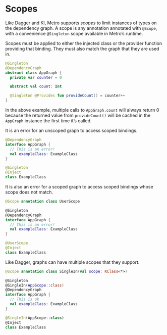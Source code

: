 # Scopes

Like Dagger and KI, Metro supports *scopes* to limit instances of types on the dependency graph. A scope is any annotation annotated with `@Scope`, with a convenience `@Singleton` scope available in Metro’s runtime.

Scopes must be applied to either the injected class or the provider function providing that binding. They must also match the graph that they are used in.

```kotlin
@Singleton
@DependencyGraph
abstract class AppGraph {
  private var counter = 0

  abstract val count: Int

  @Singleton @Provides fun provideCount() = counter++
}
```

In the above example, multiple calls to `AppGraph.count` will always return 0 because the returned value from `provideCount()` will be cached in the `AppGraph` instance the first time it’s called.

It is an error for an unscoped graph to access scoped bindings.

```kotlin
@DependencyGraph
interface AppGraph {
  // This is an error!
  val exampleClass: ExampleClass
}

@Singleton
@Inject
class ExampleClass
```

It is also an error for a scoped graph to access scoped bindings whose scope does not match.

```kotlin
@Scope annotation class UserScope

@Singleton
@DependencyGraph
interface AppGraph {
  // This is an error!
  val exampleClass: ExampleClass
}

@UserScope
@Inject
class ExampleClass
```

Like Dagger, graphs can have multiple scopes that they support.

```kotlin
@Scope annotation class SingleIn(val scope: KClass<*>)

@Singleton
@SingleIn(AppScope::class)
@DependencyGraph
interface AppGraph {
  // This is ok
  val exampleClass: ExampleClass
}

@SingleIn(AppScope::class)
@Inject
class ExampleClass
```